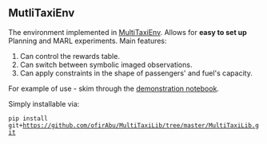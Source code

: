 ## MutliTaxiEnv

The environment implemented in [MultiTaxiEnv](https://github.com/ofirAbu/MultiTaxiLib/blob/master/MultiTaxiLabProject.pdf).
Allows for __easy to set up__ Planning and MARL experiments.
Main features:
1. Can control the rewards table.
2. Can switch between symbolic imaged observations.
3. Can apply constraints in the shape of passengers' and fuel's capacity.

For example of use - skim through the [demonstration notebook](https://github.com/ofirAbu/MultiTaxiLib/blob/master/MultiTaxiLib/multitaxienv/MultiTaxiEnvDoc.ipynb).

Simply installable via:

<code>pip install git+https://github.com/ofirAbu/MultiTaxiLib/tree/master/MultiTaxiLib.git </code>